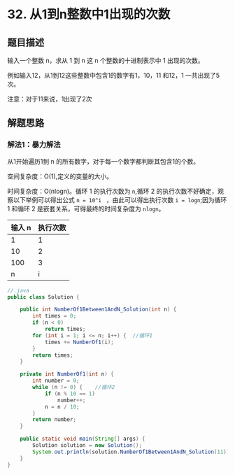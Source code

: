 # 32. 从1到n整数中1出现的次数

## 题目描述

输入一个整数 n，求从 1 到 n 这 n 个整数的十进制表示中 1 出现的次数。

例如输入12，从1到12这些整数中包含1的数字有1，10，11 和12，1 一共出现了5 次。

注意：对于11来说，1出现了2次

## 解题思路

### 解法1：暴力解法

从1开始遍历1到 n 的所有数字，对于每一个数字都判断其包含1的个数。

空间复杂度：O(1),定义的变量的大小。

时间复杂度：O(nlogn)。循环 1 的执行次数为 `n`,循环 2 的执行次数不好确定，观察以下举例可以得出公式 `n = 10^i ` ，由此可以得出执行次数 `i = logn`;因为循环 1 和循环 2 是嵌套关系，可得最终的时间复杂度为 `nlogn`。

输入 n | 执行次数
---|---
1|1
10|2
100|3
n|i

```java
//.java
public class Solution {

    public int NumberOf1Between1AndN_Solution(int n) {
        int times = 0;
        if (n < 0)
            return times;
        for (int i = 1; i <= n; i++) {  //循环1
            times += NumberOf1(i);
        }
        return times;
    }

    private int NumberOf1(int n) {
        int number = 0;
        while (n != 0) {    //循环2
            if (n % 10 == 1)
                number++;
            n = n / 10;
        }
        return number;
    }

    public static void main(String[] args) {
        Solution solution = new Solution();
        System.out.println(solution.NumberOf1Between1AndN_Solution(11));
    }
}
```